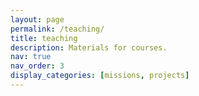 ```yaml
---
layout: page
permalink: /teaching/
title: teaching
description: Materials for courses.
nav: true
nav_order: 3
display_categories: [missions, projects]
---
```

